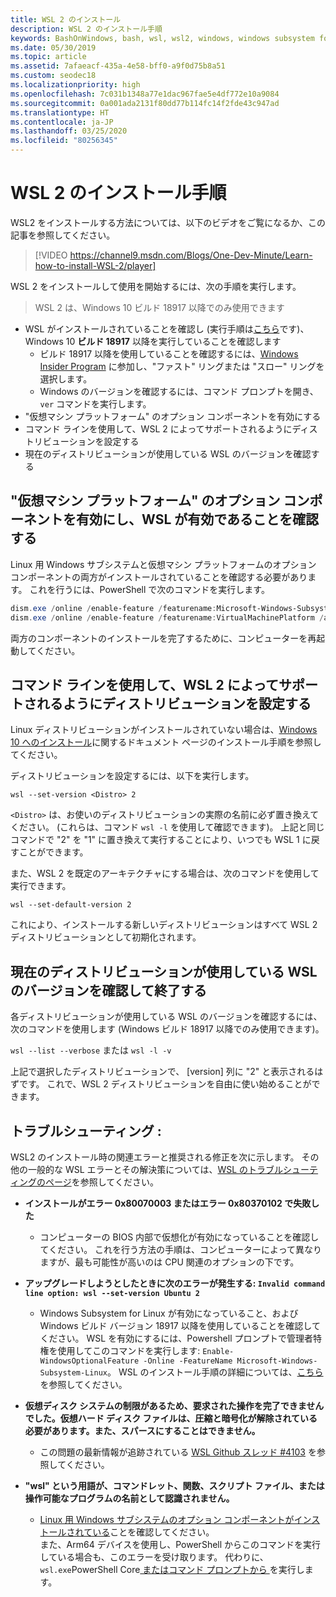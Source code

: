 ```yaml
---
title: WSL 2 のインストール
description: WSL 2 のインストール手順
keywords: BashOnWindows, bash, wsl, wsl2, windows, windows subsystem for linux, windowssubsystem, ubuntu, debian, suse, windows 10, インストール
ms.date: 05/30/2019
ms.topic: article
ms.assetid: 7afaeacf-435a-4e58-bff0-a9f0d75b8a51
ms.custom: seodec18
ms.localizationpriority: high
ms.openlocfilehash: 7c031b1348a77e1dac967fae5e4df772e10a9084
ms.sourcegitcommit: 0a001ada2131f80dd77b114fc14f2fde43c947ad
ms.translationtype: HT
ms.contentlocale: ja-JP
ms.lasthandoff: 03/25/2020
ms.locfileid: "80256345"
---
```

# <a name="installation-instructions-for-wsl-2"></a>WSL 2 のインストール手順

WSL2 をインストールする方法については、以下のビデオをご覧になるか、この記事を参照してください。 

> [!VIDEO https://channel9.msdn.com/Blogs/One-Dev-Minute/Learn-how-to-install-WSL-2/player]

WSL 2 をインストールして使用を開始するには、次の手順を実行します。

> WSL 2 は、Windows 10 ビルド 18917 以降でのみ使用できます

- WSL がインストールされていることを確認し (実行手順は[こちら](./install-win10.md)です)、Windows 10 **ビルド 18917** 以降を実行していることを確認します
   - ビルド 18917 以降を使用していることを確認するには、[Windows Insider Program](https://insider.windows.com/en-us/) に参加し、"ファスト" リングまたは "スロー" リングを選択します。 
   - Windows のバージョンを確認するには、コマンド プロンプトを開き、`ver` コマンドを実行します。
- "仮想マシン プラットフォーム" のオプション コンポーネントを有効にする
- コマンド ラインを使用して、WSL 2 によってサポートされるようにディストリビューションを設定する
- 現在のディストリビューションが使用している WSL のバージョンを確認する

## <a name="enable-the-virtual-machine-platform-optional-component-and-make-sure-wsl-is-enabled"></a>"仮想マシン プラットフォーム" のオプション コンポーネントを有効にし、WSL が有効であることを確認する

Linux 用 Windows サブシステムと仮想マシン プラットフォームのオプション コンポーネントの両方がインストールされていることを確認する必要があります。 これを行うには、PowerShell で次のコマンドを実行します。 

```powershell
dism.exe /online /enable-feature /featurename:Microsoft-Windows-Subsystem-Linux /all /norestart
dism.exe /online /enable-feature /featurename:VirtualMachinePlatform /all /norestart
```

両方のコンポーネントのインストールを完了するために、コンピューターを再起動してください。


## <a name="set-a-distro-to-be-backed-by-wsl-2-using-the-command-line"></a>コマンド ラインを使用して、WSL 2 によってサポートされるようにディストリビューションを設定する

Linux ディストリビューションがインストールされていない場合は、[Windows 10 へのインストール](./install-win10.md#install-your-linux-distribution-of-choice)に関するドキュメント ページのインストール手順を参照してください。 

ディストリビューションを設定するには、以下を実行します。 

```
wsl --set-version <Distro> 2
```

`<Distro>` は、お使いのディストリビューションの実際の名前に必ず置き換えてください。 (これらは、コマンド `wsl -l` を使用して確認できます)。 上記と同じコマンドで "2" を "1" に置き換えて実行することにより、いつでも WSL 1 に戻すことができます。

また、WSL 2 を既定のアーキテクチャにする場合は、次のコマンドを使用して実行できます。

```
wsl --set-default-version 2
```

これにより、インストールする新しいディストリビューションはすべて WSL 2 ディストリビューションとして初期化されます。

## <a name="finish-with-verifying-what-versions-of-wsl-your-distro-are-using"></a>現在のディストリビューションが使用している WSL のバージョンを確認して終了する

各ディストリビューションが使用している WSL のバージョンを確認するには、次のコマンドを使用します (Windows ビルド 18917 以降でのみ使用できます)。

`wsl --list --verbose` または `wsl -l -v`

上記で選択したディストリビューションで、 [version] 列に "2" と表示されるはずです。 これで、WSL 2 ディストリビューションを自由に使い始めることができます。 

## <a name="troubleshooting"></a>トラブルシューティング : 

WSL2 のインストール時の関連エラーと推奨される修正を次に示します。 その他の一般的な WSL エラーとその解決策については、[WSL のトラブルシューティングのページ](troubleshooting.md)を参照してください。

* **インストールがエラー 0x80070003 またはエラー 0x80370102 で失敗した**
    * コンピューターの BIOS 内部で仮想化が有効になっていることを確認してください。 これを行う方法の手順は、コンピューターによって異なりますが、最も可能性が高いのは CPU 関連のオプションの下です。
   
* **アップグレードしようとしたときに次のエラーが発生する: `Invalid command line option: wsl --set-version Ubuntu 2`**
    * Windows Subsystem for Linux が有効になっていること、および Windows ビルド バージョン 18917 以降を使用していることを確認してください。 WSL を有効にするには、Powershell プロンプトで管理者特権を使用してこのコマンドを実行します: `Enable-WindowsOptionalFeature -Online -FeatureName Microsoft-Windows-Subsystem-Linux`。 WSL のインストール手順の詳細については、[こちら](./install-win10.md)を参照してください。

* **仮想ディスク システムの制限があるため、要求された操作を完了できませんでした。仮想ハード ディスク ファイルは、圧縮と暗号化が解除されている必要があります。また、スパースにすることはできません。**
    * この問題の最新情報が追跡されている [WSL Github スレッド #4103](https://github.com/microsoft/WSL/issues/4103) を参照してください。

* **"wsl" という用語が、コマンドレット、関数、スクリプト ファイル、または操作可能なプログラムの名前として認識されません。** 
    * [Linux 用 Windows サブシステムのオプション コンポーネントがインストールされている](./wsl2-install.md#enable-the-virtual-machine-platform-optional-component-and-make-sure-wsl-is-enabled)ことを確認してください。<br> また、Arm64 デバイスを使用し、PowerShell からこのコマンドを実行している場合も、このエラーを受け取ります。 代わりに、`wsl.exe`PowerShell Core[ またはコマンド プロンプトから ](https://docs.microsoft.com/en-us/powershell/scripting/install/installing-powershell-core-on-windows?view=powershell-6) を実行します。 
